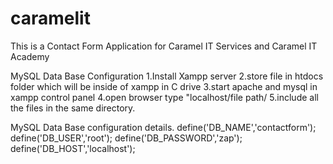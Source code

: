 # caramelit
This is a  Contact Form Application for Caramel IT Services and Caramel IT Academy


MySQL Data Base Configuration
1.Install Xampp server
2.store file in htdocs folder which will be inside of xampp in C drive
3.start apache and mysql in xampp control panel
4.open browser type "localhost/file path/ 
5.include all the files in the same directory.

MySQL Data Base configuration details.
define('DB_NAME','contactform');
define('DB_USER','root');
define('DB_PASSWORD','zap');
define('DB_HOST','localhost');

